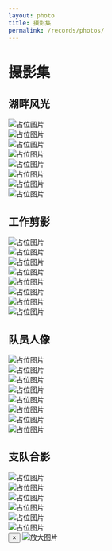 ```yaml
---
layout: photo
title: 摄影集
permalink: /records/photos/
---
```


# 摄影集

## 湖畔风光
<!-- 画廊网格 -->
<div class="gallery-grid">
    <div class="gallery-item">
        <img src="{{ '/assets/photo/2025/沙丘草甸.JPG' | relative_url }}" alt="占位图片">
    </div>
    <div class="gallery-item">
        <img src="{{ '/assets/photo/2025/油菜花海.JPG' | relative_url }}" alt="占位图片">
    </div>
    <div class="gallery-item">
        <img src="{{ '/assets/photo/2025/停息水面的棕头鸥.JPG' | relative_url }}" alt="占位图片">
    </div>
    <div class="gallery-item">
        <img src="{{ '/assets/photo/2025/小洲上的鸬鹚.JPG' | relative_url }}" alt="占位图片">
    </div>
    <div class="gallery-item">
        <img src="{{ '/assets/photo/2025/青海湖鸟瞰1.jpg' | relative_url }}" alt="占位图片">
    </div>
    <div class="gallery-item">
        <img src="{{ '/assets/photo/2025/青海湖鸟瞰2.jpg' | relative_url }}" alt="占位图片">
    </div>
    <div class="gallery-item">
        <img src="{{ '/assets/photo/2025/展翅高飞的棕头鸥.JPG' | relative_url }}" alt="占位图片">
    </div>
    <div class="gallery-item">
        <img src="{{ '/assets/photo/2025/佛塔.JPG' | relative_url }}" alt="占位图片">
    </div>
    <!-- 更多图片 -->
</div>

## 工作剪影
<!-- 画廊网格 -->
<div class="gallery-grid">
    <div class="gallery-item">
        <img src="{{ '/assets/photo/2025/认真学习.JPG' | relative_url }}" alt="占位图片">
    </div>
    <div class="gallery-item">
        <img src="{{ '/assets/photo/2025/鉴定植物.JPG' | relative_url }}" alt="占位图片">
    </div>
    <div class="gallery-item">
        <img src="{{ '/assets/photo/2025/飞奔.JPG' | relative_url }}" alt="占位图片">
    </div>
    <div class="gallery-item">
        <img src="{{ '/assets/photo/2025/指尖宇宙.JPG' | relative_url }}" alt="占位图片">
    </div>
    <div class="gallery-item">
        <img src="{{ '/assets/photo/2025/跋涉.JPG' | relative_url }}" alt="占位图片">
    </div>
    <div class="gallery-item">
        <img src="{{ '/assets/photo/2025/老师找到了什么.JPG' | relative_url }}" alt="占位图片">
    </div>
    <div class="gallery-item">
        <img src="{{ '/assets/photo/2025/划定样方.JPG' | relative_url }}" alt="占位图片">
    </div>
    <div class="gallery-item">
        <img src="{{ '/assets/photo/2025/三个剪刀手.JPG' | relative_url }}" alt="占位图片">
    </div>
    <!-- 更多图片 -->
</div>

## 队员人像
<!-- 画廊网格 -->
<div class="gallery-grid">
    <div class="gallery-item">
        <img src="{{ '/assets/photo/2025/抱小羊.jpg' | relative_url }}" alt="占位图片">
    </div>
    <div class="gallery-item">
        <img src="{{ '/assets/photo/2025/双人远眺.JPG' | relative_url }}" alt="占位图片">
    </div>
    <div class="gallery-item">
        <img src="{{ '/assets/photo/2025/比心.jpg' | relative_url }}" alt="占位图片">
    </div>
    <div class="gallery-item">
        <img src="{{ '/assets/photo/2025/灿烂的笑容.JPG' | relative_url }}" alt="占位图片">
    </div>
    <div class="gallery-item">
        <img src="{{ '/assets/photo/2025/队员举旗.JPG' | relative_url }}" alt="占位图片">
    </div>
    <div class="gallery-item">
        <img src="{{ '/assets/photo/2025/小憩.JPG' | relative_url }}" alt="占位图片">
    </div>
     <div class="gallery-item">
        <img src="{{ '/assets/photo/2025/老师看手机.jpg' | relative_url }}" alt="占位图片">
    </div>
     <div class="gallery-item">
        <img src="{{ '/assets/photo/2025/驻足凝视.jpg' | relative_url }}" alt="占位图片">
    </div>
    <!-- 更多图片 -->
</div>

## 支队合影
<!-- 画廊网格 -->
<div class="gallery-grid">
    <div class="gallery-item">
        <img src="{{ '/assets/photo/2025/赞助合影.JPG' | relative_url }}" alt="占位图片">
    </div>
    <div class="gallery-item">
        <img src="{{ '/assets/photo/2025/西野合影.JPG' | relative_url }}" alt="占位图片">
    </div>
    <div class="gallery-item">
        <img src="{{ '/assets/photo/2025/茶卡盐湖合影.JPG' | relative_url }}" alt="占位图片">
    </div>
    <div class="gallery-item">
        <img src="{{ '/assets/photo/2025/鸟组合影.JPG' | relative_url }}" alt="占位图片">
    </div>
    <div class="gallery-item">
        <img src="{{ '/assets/photo/2025/宾馆合影.JPG' | relative_url }}" alt="占位图片">
    </div>
    <div class="gallery-item">
        <img src="{{ '/assets/photo/2025/野外合影（带老师）.jpg' | relative_url }}" alt="占位图片">
    </div>
    <!-- 更多图片 -->
</div>

<!-- 模态框 -->
<div class="modal-overlay">
    <button class="close-modal">&times;</button>
    <img class="modal-content" src="" alt="放大图片">
</div>
